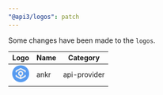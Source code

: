 ```yaml
---
"@api3/logos": patch
---
```


Some changes have been made to the `logos`.

|Logo|Name|Category|
|---|---|---|
|<img src="./raw/api-providers/ankr.svg" width="36" alt="">|ankr|api-provider|

